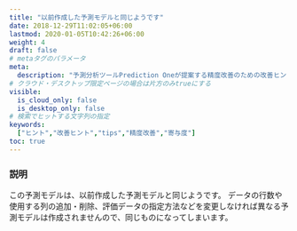```yaml
---
title: "以前作成した予測モデルと同じようです"
date: 2018-12-29T11:02:05+06:00
lastmod: 2020-01-05T10:42:26+06:00
weight: 4
draft: false
# metaタグのパラメータ
meta:
  description: "予測分析ツールPrediction Oneが提案する精度改善のための改善ヒントについて説明するページです。"
# クラウド・デスクトップ限定ページの場合は片方のみtrueにする
visible:
  is_cloud_only: false
  is_desktop_only: false
# 検索でヒットする文字列の指定
keywords:
  ["ヒント","改善ヒント","tips","精度改善","寄与度"]
toc: true
---
```


### 説明

この予測モデルは、以前作成した予測モデルと同じようです。
データの行数や使用する列の追加・削除、評価データの指定方法などを変更しなければ異なる予測モデルは作成されませんので、同じものになってしまいます。


